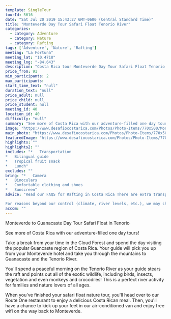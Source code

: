 ```yaml
---
template: SingleTour
tourId: 5616
date: "Sat Jul 20 2019 15:43:27 GMT-0600 (Central Standard Time)"
title: "Monteverde Day Tour Safari Float Tenorio River"
categories: 
  - category: Adventure
  - category: Nature
  - category: Rafting
tags: ['Adventure', 'Nature', 'Rafting']
meeting: "La Fortuna"
meeting_lat: "10.4718"
meeting_lng: "-84.643"
description: "Costa Rica tour Monteverde Day Tour Safari Float Tenorio River, id 5616"
price_from: 91
min_participants: 2
max_participants: 
start_time_text: "null"
duration_text: "null"
price_adult: null
price_child: null
price_student: null
meeting_id: 40
location_id: 40
difficulty: "null"
summary: "See more of Costa Rica with our adventure-filled one day tours! Take a break from your time in the Cloud Forest and spend the day visiting the popular Guancaste region of Costa Rica. You'll spend a peaceful morning on the Tenorio River as your guide stears the raft and points out all of the exotic wildlife, including birds, insects, vegetation and even monkeys and crocodiles! Then you'll enjoy a delicious Costa Rican meal before heading back to Monteverde."
image: "https://www.desafiocostarica.com/Photos/Photo-Items/770x500/Monteverde-to-Guanacaste-Day-Tour-Safari-Float-in-Tenorio-1509573686.jpg"
main_photo: "https://www.desafiocostarica.com/Photos/Photo-Items/770x500/Monteverde-to-Guanacaste-Day-Tour-Safari-Float-in-Tenorio-1509573686.jpg"
featuredImage: "https://www.desafiocostarica.com/Photos/Photo-Items/770x500/Monteverde-to-Guanacaste-Day-Tour-Safari-Float-in-Tenorio-1509573686.jpg"
highlights: ""
highlights2: ""
includes: "*   Transportation
*   Bilingual guide
*   Tropical fruit snack
*   Lunch"
excludes: ""
bring: "*   Camera
*   Binoculars
*   Comfortable clothing and shoes
*   Sunscreen"
advice: "Read our FAQS for Rafting in Costa Rica There are extra transport charge for hotels outside of our normal pick-up zone. Have a look at our Adventure Waiver if you have questions about our Costa Rica adventure tour policies.

For reasons beyond our control (climate, river levels, etc.), we may change to a more-suitable tour with an equal or similar adventure-appeal or offer other tour options so you don't miss out on a fun day in Costa Rica. We reserve the right to cancel a trip due to unfavorable conditions & will only run a tour according to our policies. Full refund is given if (on rare occasion) no tour is run. This adventure involves some inherent risk and physical exertion, so you must be in good physical condition!"
accom: ""
---
```

Monteverde to Guanacaste Day Tour Safari Float in Tenorio

See more of Costa Rica with our adventure-filled one day tours!

Take a break from your time in the Cloud Forest and spend the day visiting the popular Guancaste region of Costa Rica. Your guide will pick you up from your Monteverde hotel and take you through the mountains to Guanacaste and the Tenorio River.

You'll spend a peaceful morning on the Tenorio River as your guide stears the raft and points out all of the exotic wildlife, including birds, insects, vegetation and even monkeys and crocodiles! This is a perfect river activity for families and nature lovers of all ages.

When you've finished your safari float nature tour, you'll head over to our Route One restaurant to enjoy a delicious Costa Rican meal. Then, you'll have a chance to kick up your feet in our air-conditioned van and enjoy free wifi on the way back to Monteverde.